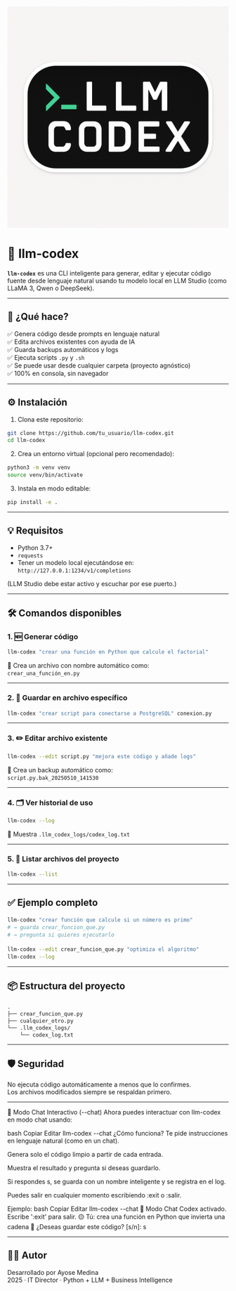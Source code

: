 ![LLM Codex Logo](llm-codex.png)

# 🧠 llm-codex

**`llm-codex`** es una CLI inteligente para generar, editar y ejecutar código fuente desde lenguaje natural usando tu modelo local en LLM Studio (como LLaMA 3, Qwen o DeepSeek).

---

## 🚀 ¿Qué hace?

✅ Genera código desde prompts en lenguaje natural  
✅ Edita archivos existentes con ayuda de IA  
✅ Guarda backups automáticos y logs  
✅ Ejecuta scripts `.py` y `.sh`  
✅ Se puede usar desde cualquier carpeta (proyecto agnóstico)  
✅ 100% en consola, sin navegador

---

## ⚙️ Instalación

1. Clona este repositorio:

```bash
git clone https://github.com/tu_usuario/llm-codex.git
cd llm-codex
```

2. Crea un entorno virtual (opcional pero recomendado):

```bash
python3 -m venv venv
source venv/bin/activate
```

3. Instala en modo editable:

```bash
pip install -e .
```

---

## 💡 Requisitos

- Python 3.7+
- `requests`
- Tener un modelo local ejecutándose en:  
  `http://127.0.0.1:1234/v1/completions`

(LLM Studio debe estar activo y escuchar por ese puerto.)

---

## 🛠️ Comandos disponibles

### 1. 🆕 Generar código

```bash
llm-codex "crear una función en Python que calcule el factorial"
```

📝 Crea un archivo con nombre automático como:  
`crear_una_función_en.py`

---

### 2. 💾 Guardar en archivo específico

```bash
llm-codex "crear script para conectarse a PostgreSQL" conexion.py
```

---

### 3. ✏️ Editar archivo existente

```bash
llm-codex --edit script.py "mejora este código y añade logs"
```

📌 Crea un backup automático como:  
`script.py.bak_20250510_141530`

---

### 4. 🗂 Ver historial de uso

```bash
llm-codex --log
```

🧠 Muestra `.llm_codex_logs/codex_log.txt`

---

### 5. 📁 Listar archivos del proyecto

```bash
llm-codex --list
```

---

## ✅ Ejemplo completo

```bash
llm-codex "crear función que calcule si un número es primo"
# → guarda crear_funcion_que.py
# → pregunta si quieres ejecutarlo

llm-codex --edit crear_funcion_que.py "optimiza el algoritmo"
llm-codex --log
```

---

## 📦 Estructura del proyecto

```
.
├── crear_funcion_que.py
├── cualquier_otro.py
└── .llm_codex_logs/
    └── codex_log.txt
```

---

## 🛡️ Seguridad

No ejecuta código automáticamente a menos que lo confirmes.  
Los archivos modificados siempre se respaldan primero.

---

💬 Modo Chat Interactivo (--chat)
Ahora puedes interactuar con llm-codex en modo chat usando:

bash
Copiar
Editar
llm-codex --chat
¿Cómo funciona?
Te pide instrucciones en lenguaje natural (como en un chat).

Genera solo el código limpio a partir de cada entrada.

Muestra el resultado y pregunta si deseas guardarlo.

Si respondes s, se guarda con un nombre inteligente y se registra en el log.

Puedes salir en cualquier momento escribiendo :exit o :salir.

Ejemplo:
bash
Copiar
Editar
llm-codex --chat
🧠 Modo Chat Codex activado. Escribe ':exit' para salir.
🟡 Tú: crea una función en Python que invierta una cadena
💾 ¿Deseas guardar este código? [s/n]: s

---

## 🧑‍💻 Autor

Desarrollado por Ayose Medina  
2025 · IT Director · Python + LLM + Business Intelligence

